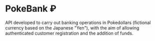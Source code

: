 # PokeBank ₽
API developed to carry out banking operations in Pokedollars (fictional currency based on the Japanese "Yen"), with the aim of allowing authenticated customer registration and the addition of funds.
